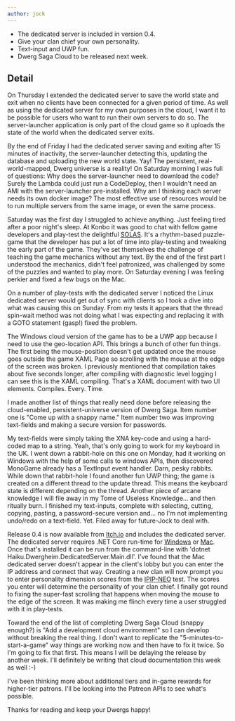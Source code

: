 ```yaml
---
author: jock
---
```

* The dedicated server is included in version 0.4.
* Give your clan chief your own personality.
* Text-input and UWP fun.
* Dwerg Saga Cloud to be released next week.

## Detail

On Thursday I extended the dedicated server to save the world state and exit when no clients have been connected for a given period of time. As well as using the dedicated server for my own purposes in the cloud, I want it to be possible for users who want to run their own servers to do so. The server-launcher application is only part of the cloud game so it  uploads the state of the world when the dedicated server exits.

By the end of Friday I had the dedicated server saving and exiting after 15 minutes of inactivity, the server-launcher detecting this, updating the database and uploading the new world state. Yay! The persistent, real-world-mapped, Dwerg universe is a reality! On Saturday morning I was full of questions: Why does the server-launcher need to download the code? Surely the Lambda could just run a CodeDeploy, then I wouldn't need an AMI with the server-launcher pre-installed. Why am I thinking each server needs its own docker image? The most effective use of resources would be to run multiple servers from the same  image, or even the same process.

Saturday was the first day I struggled to achieve anything. Just feeling tired after a poor night's sleep. At Konbo it was good to chat with fellow game developers and play-test the delightful [SOLAS](http://www.solasgame.com/). It's a rhythm-based puzzle-game that the developer has put a lot of time into play-testing and tweaking the early part of the game. They've set themselves the challenge of teaching the game mechanics without any text. By the end of the first part I understood the mechanics, didn't feel patronized, was challenged by some of the puzzles and wanted to play more. On Saturday evening I was feeling perkier and fixed a few bugs on the Mac.

On a number of play-tests with the dedicated server I noticed the Linux dedicated server would get out of sync with clients so I took a dive into what was causing this on Sunday. From my tests it appears that the thread spin-wait method was not doing what I was expecting and replacing it with a GOTO statement (gasp!) fixed the problem.

The Windows cloud version of the game has to be a UWP app because I need to use the geo-location API. This brings a bunch of other fun things. The first being the mouse-position doesn't get updated once the mouse goes outside the game XAML Page so scrolling with the mouse at the edge of the screen was broken. I previously mentioned that compilation takes about five seconds longer, after compiling with diagnostic level logging I can see this is the XAML compiling. That's a XAML document with two UI elements. Compiles. Every. Time.

I made another list of things that really need done before releasing the cloud-enabled, persistent-universe version of Dwerg Saga. Item number one is "Come up with a snappy name." Item number two was improving text-fields and making a secure version for passwords.

My text-fields were simply taking the XNA key-code and using a hard-coded map to a string. Yeah, that's only going to work for my keyboard in the UK. I went down a rabbit-hole on this one on Monday, had it working on Windows with the help of some calls to windows APIs, then discovered MonoGame already has a TextInput event handler. Darn, pesky rabbits. While down that rabbit-hole I found another fun UWP thing; the game is created on a different thread to the update thread. This means the keyboard state is different depending on the thread. Another piece of arcane knowledge I will file away in my Tome of Useless Knowledge... and then ritually burn. I finished my text-inputs, complete with selecting, cutting, copying, pasting, a password-secure version and... no I'm not implementing undo/redo on a text-field. Yet. Filed away for future-Jock to deal with.

Release 0.4 is now available from [Itch.io](https://haikuinteractive.itch.io/dwerg-saga/patreon-access) and includes the dedicated server. The dedicated server requires .NET Core run-time for [Windows](https://download.visualstudio.microsoft.com/download/pr/d046f80d-8ad4-4bb9-8db6-8510105de979/07319c666f9951e15c607aed260ab12d/dotnet-runtime-2.1.13-win-x64.exe) or [Mac](https://download.visualstudio.microsoft.com/download/pr/9314da31-774c-4d2b-8743-998f2a21f5ab/bc918ca05ab6b650f2991b205c04f623/dotnet-runtime-2.1.13-osx-x64.pkg). Once that's installed it can be run from the command-line with 'dotnet Haiku.Dwergheim.DedicatedServer.Main.dll'. I've found that the Mac dedicated server doesn't appear in the client's lobby but you can enter the IP address and connect that way. Creating a new clan will now prompt you to enter personality dimension scores from the [IPIP-NEO](http://www.personal.psu.edu/~j5j/IPIP/) test. The scores you enter will determine the personality of your clan chief. I finally got round to fixing the super-fast scrolling that happens when moving the mouse to the edge of the screen. It was making me flinch every time a user struggled with it in play-tests.

Toward the end of the list of completing Dwerg Saga Cloud (snappy enough?) is "Add a development cloud environment" so I can develop without breaking the real thing. I don't want to replicate the "5-minutes-to-start-a-game" way things are working now and then have to fix it twice. So I'm going to fix that first. This means I will be delaying the release by another week. I'll definitely be writing that cloud documentation this week as well :-)

I've been thinking more about additional tiers and in-game rewards for higher-tier patrons. I'll be looking into the Patreon APIs to see what's possible.

Thanks for reading and keep your Dwergs happy!